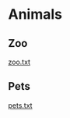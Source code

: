 # Animals

## Zoo
[zoo.txt](https://github.com/DanijelCvit/animals/blob/main/zoo.txt)

## Pets
[pets.txt](https://github.com/DanijelCvit/animals/blob/main/pets.txt)
